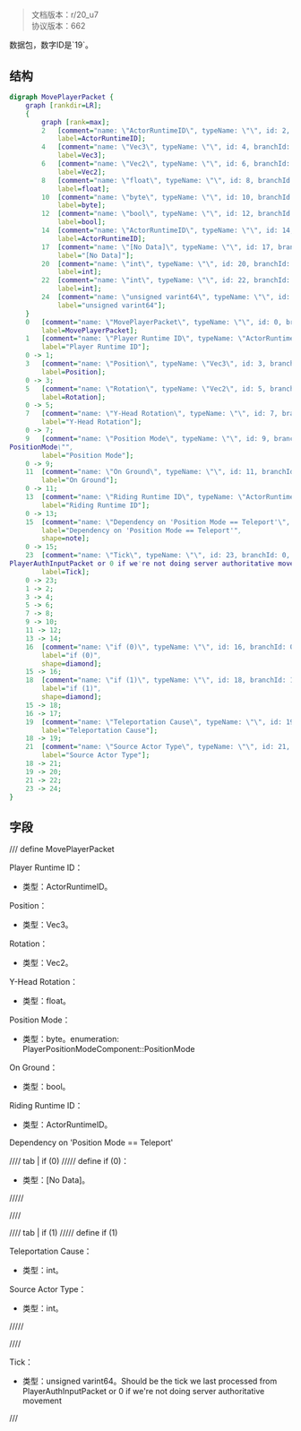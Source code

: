 # <!-- md:samp MovePlayerPacket -->

> 文档版本：r/20_u7<br/>协议版本：662

<!-- md:samp MovePlayerPacket -->数据包，数字ID是`19`。

## 结构

```dot
digraph MovePlayerPacket {
	graph [rankdir=LR];
	{
		graph [rank=max];
		2	[comment="name: \"ActorRuntimeID\", typeName: \"\", id: 2, branchId: 0, recurseId: -1, attributes: 512, notes: \"\"",
			label=ActorRuntimeID];
		4	[comment="name: \"Vec3\", typeName: \"\", id: 4, branchId: 0, recurseId: -1, attributes: 512, notes: \"\"",
			label=Vec3];
		6	[comment="name: \"Vec2\", typeName: \"\", id: 6, branchId: 0, recurseId: -1, attributes: 512, notes: \"\"",
			label=Vec2];
		8	[comment="name: \"float\", typeName: \"\", id: 8, branchId: 0, recurseId: -1, attributes: 512, notes: \"\"",
			label=float];
		10	[comment="name: \"byte\", typeName: \"\", id: 10, branchId: 0, recurseId: -1, attributes: 512, notes: \"\"",
			label=byte];
		12	[comment="name: \"bool\", typeName: \"\", id: 12, branchId: 0, recurseId: -1, attributes: 512, notes: \"\"",
			label=bool];
		14	[comment="name: \"ActorRuntimeID\", typeName: \"\", id: 14, branchId: 0, recurseId: -1, attributes: 512, notes: \"\"",
			label=ActorRuntimeID];
		17	[comment="name: \"[No Data]\", typeName: \"\", id: 17, branchId: 0, recurseId: -1, attributes: 512, notes: \"\"",
			label="[No Data]"];
		20	[comment="name: \"int\", typeName: \"\", id: 20, branchId: 0, recurseId: -1, attributes: 512, notes: \"\"",
			label=int];
		22	[comment="name: \"int\", typeName: \"\", id: 22, branchId: 0, recurseId: -1, attributes: 512, notes: \"\"",
			label=int];
		24	[comment="name: \"unsigned varint64\", typeName: \"\", id: 24, branchId: 0, recurseId: -1, attributes: 512, notes: \"\"",
			label="unsigned varint64"];
	}
	0	[comment="name: \"MovePlayerPacket\", typeName: \"\", id: 0, branchId: 19, recurseId: -1, attributes: 0, notes: \"\"",
		label=MovePlayerPacket];
	1	[comment="name: \"Player Runtime ID\", typeName: \"ActorRuntimeID\", id: 1, branchId: 0, recurseId: -1, attributes: 256, notes: \"\"",
		label="Player Runtime ID"];
	0 -> 1;
	3	[comment="name: \"Position\", typeName: \"Vec3\", id: 3, branchId: 0, recurseId: -1, attributes: 256, notes: \"\"",
		label=Position];
	0 -> 3;
	5	[comment="name: \"Rotation\", typeName: \"Vec2\", id: 5, branchId: 0, recurseId: -1, attributes: 256, notes: \"\"",
		label=Rotation];
	0 -> 5;
	7	[comment="name: \"Y-Head Rotation\", typeName: \"\", id: 7, branchId: 0, recurseId: -1, attributes: 0, notes: \"\"",
		label="Y-Head Rotation"];
	0 -> 7;
	9	[comment="name: \"Position Mode\", typeName: \"\", id: 9, branchId: 0, recurseId: -1, attributes: 0, notes: \"enumeration: PlayerPositionModeComponent::\
PositionMode\"",
		label="Position Mode"];
	0 -> 9;
	11	[comment="name: \"On Ground\", typeName: \"\", id: 11, branchId: 0, recurseId: -1, attributes: 0, notes: \"\"",
		label="On Ground"];
	0 -> 11;
	13	[comment="name: \"Riding Runtime ID\", typeName: \"ActorRuntimeID\", id: 13, branchId: 0, recurseId: -1, attributes: 256, notes: \"\"",
		label="Riding Runtime ID"];
	0 -> 13;
	15	[comment="name: \"Dependency on 'Position Mode == Teleport'\", typeName: \"\", id: 15, branchId: 0, recurseId: -1, attributes: 2, notes: \"\"",
		label="Dependency on 'Position Mode == Teleport'",
		shape=note];
	0 -> 15;
	23	[comment="name: \"Tick\", typeName: \"\", id: 23, branchId: 0, recurseId: -1, attributes: 0, notes: \"Should be the tick we last processed from \
PlayerAuthInputPacket or 0 if we're not doing server authoritative movement\"",
		label=Tick];
	0 -> 23;
	1 -> 2;
	3 -> 4;
	5 -> 6;
	7 -> 8;
	9 -> 10;
	11 -> 12;
	13 -> 14;
	16	[comment="name: \"if (0)\", typeName: \"\", id: 16, branchId: 0, recurseId: -1, attributes: 4, notes: \"\"",
		label="if (0)",
		shape=diamond];
	15 -> 16;
	18	[comment="name: \"if (1)\", typeName: \"\", id: 18, branchId: 1, recurseId: -1, attributes: 4, notes: \"\"",
		label="if (1)",
		shape=diamond];
	15 -> 18;
	16 -> 17;
	19	[comment="name: \"Teleportation Cause\", typeName: \"\", id: 19, branchId: 0, recurseId: -1, attributes: 0, notes: \"\"",
		label="Teleportation Cause"];
	18 -> 19;
	21	[comment="name: \"Source Actor Type\", typeName: \"\", id: 21, branchId: 0, recurseId: -1, attributes: 0, notes: \"\"",
		label="Source Actor Type"];
	18 -> 21;
	19 -> 20;
	21 -> 22;
	23 -> 24;
}

```

## 字段

/// define
MovePlayerPacket

Player Runtime ID：[<!-- md:samp ActorRuntimeID -->](refs/protocols/types/ActorRuntimeID.md)

- 类型：ActorRuntimeID。

Position：[<!-- md:samp Vec3 -->](refs/protocols/types/Vec3.md)

- 类型：Vec3。

Rotation：[<!-- md:samp Vec2 -->](refs/protocols/types/Vec2.md)

- 类型：Vec2。

Y-Head Rotation：<!-- md:samp float -->

- 类型：float。

Position Mode：<!-- md:samp byte -->

- 类型：byte。enumeration: PlayerPositionModeComponent::PositionMode

On Ground：<!-- md:samp bool -->

- 类型：bool。

Riding Runtime ID：[<!-- md:samp ActorRuntimeID -->](refs/protocols/types/ActorRuntimeID.md)

- 类型：ActorRuntimeID。

Dependency on 'Position Mode == Teleport'

//// tab | if (0)
///// define
if (0)：<!-- md:samp [No Data] -->

- 类型：[No Data]。


/////

////

//// tab | if (1)
///// define
if (1)

Teleportation Cause：<!-- md:samp int -->

- 类型：int。

Source Actor Type：<!-- md:samp int -->

- 类型：int。


/////

////


Tick：<!-- md:samp unsigned varint64 -->

- 类型：unsigned varint64。Should be the tick we last processed from PlayerAuthInputPacket or 0 if we're not doing server authoritative movement


///
